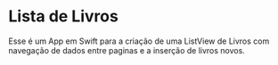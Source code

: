 # Lista de Livros

Esse é um App em Swift para a criação de uma ListView de Livros com navegação de dados entre paginas e a inserção de livros novos. 
